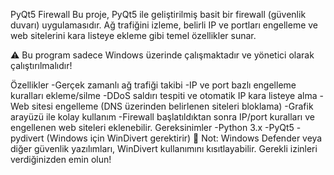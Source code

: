 PyQt5 Firewall
Bu proje, PyQt5 ile geliştirilmiş basit bir firewall (güvenlik duvarı) uygulamasıdır.
Ağ trafiğini izleme, belirli IP ve portları engelleme ve web sitelerini kara listeye ekleme gibi temel özellikler sunar.

⚠ Bu program sadece Windows üzerinde çalışmaktadır ve yönetici olarak çalıştırılmalıdır!

Özellikler
-Gerçek zamanlı ağ trafiği takibi
-IP ve port bazlı engelleme kuralları ekleme/silme
-DDoS saldırı tespiti ve otomatik IP kara listeye alma
-Web sitesi engelleme (DNS üzerinden belirlenen siteleri bloklama)
-Grafik arayüzü ile kolay kullanım
-Firewall başlatıldıktan sonra IP/port kuralları ve engellenen web siteleri eklenebilir.
Gereksinimler
-Python 3.x
-PyQt5
-pydivert (Windows için WinDivert gerektirir)
📌 Not: Windows Defender veya diğer güvenlik yazılımları, WinDivert kullanımını kısıtlayabilir. Gerekli izinleri verdiğinizden emin olun!
